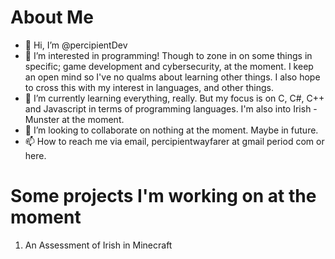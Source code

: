 # About Me

- 👋 Hi, I’m @percipientDev
- 👀 I’m interested in programming! Though to zone in on some things in specific; game development and cybersecurity, at the moment. I keep an open mind so I've no qualms about learning other things. I also hope to cross this with my interest in languages, and other things.
- 🌱 I’m currently learning everything, really. But my focus is on C, C#, C++ and Javascript in terms of programming languages. I'm also into Irish - Munster at the moment.
- 💞️ I’m looking to collaborate on nothing at the moment. Maybe in future.
- 📫 How to reach me via email, percipientwayfarer at gmail period com or here.


# Some projects I'm working on at the moment
1. An Assessment of Irish in Minecraft
<!---
percipientDev/percipientDev is a ✨ special ✨ repository because its `README.md` (this file) appears on your GitHub profile.
You can click the Preview link to take a look at your changes.
--->
